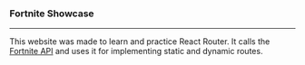 ### Fortnite Showcase
---
This website was made to learn and practice React Router. It calls the [Fortnite API](https://docs.fortniteapi.com/) and uses it for implementing static and dynamic routes.